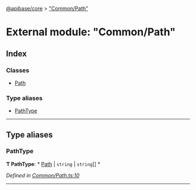 [@apibase/core](../README.md) > ["Common/Path"](../modules/_common_path_.md)

# External module: "Common/Path"

## Index

### Classes

* [Path](../classes/_common_path_.path.md)

### Type aliases

* [PathType](_common_path_.md#pathtype)

---

## Type aliases

<a id="pathtype"></a>

###  PathType

**Ƭ PathType**: * [Path](../classes/_common_path_.path.md) &#124; `string` &#124; `string`[]
*

*Defined in [Common/Path.ts:10](https://github.com/chapterjason/APIBase/blob/c442522/packages/core/src/Common/Path.ts#L10)*

___

